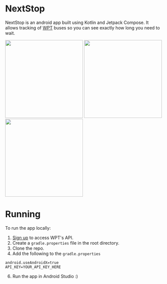 # NextStop
NextStop is an android app built using Kotlin and Jetpack Compose. It allows tracking of [WPT](https://winnipegtransit.com/) 
buses so you can see exactly how long you need to wait.

<img src="https://github.com/user-attachments/assets/58099aa1-8842-4f34-adde-f89b80b04e67" width="250">
<img src="https://github.com/user-attachments/assets/76cf67ef-1266-4c0a-bc47-dd8d39ee6eb2" width="250">
<img src="https://github.com/user-attachments/assets/fe7c1738-df7a-4cc4-9473-3b1b2bc9714c" width="250">

# Running
To run the app locally:
1. [Sign up](https://api.winnipegtransit.com/) to access WPT's API.
2. Create a `gradle.properties` file in the root directory.
3. Clone the repo.
4. Add the following to the `gradle.properties`
```
android.useAndroidX=true
API_KEY=YOUR_API_KEY_HERE
```
6. Run the app in Android Studio :)
